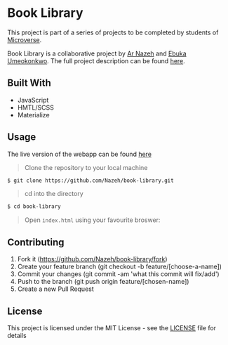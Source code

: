 # Book Library

This project is part of a series of projects to be completed by students of [Microverse](https://www.microverse.org/ "The Global School for Remote Software Developers!").

Book Library is a collaborative project by [Ar Nazeh](https://github.com/Nazeh) and [Ebuka Umeokonkwo](https://github.com/ebukaume). The full project description can be found [here](https://www.theodinproject.com/courses/javascript/lessons/library).

## Built With

- JavaScript
- HMTL/SCSS
- Materialize

## Usage

The live version of the webapp can be found [here](https://raw.githack.com/Nazeh/book-library/master/index.html)

> Clone the repository to your local machine

```sh
$ git clone https://github.com/Nazeh/book-library.git
```

> cd into the directory

```sh
$ cd book-library
```

> Open `index.html` using your favourite broswer: 

## Contributing

1. Fork it (https://github.com/Nazeh/book-library/fork)
2. Create your feature branch (git checkout -b feature/[choose-a-name])
3. Commit your changes (git commit -am 'what this commit will fix/add')
4. Push to the branch (git push origin feature/[chosen-name])
5. Create a new Pull Request

## License

This project is licensed under the MIT License - see the [LICENSE](./LICENSE) file for details
